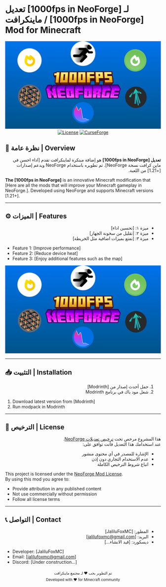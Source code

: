 # تعديل [1000fps in NeoForge] لـ ماينكرافت / [1000fps in NeoForge]  Mod for Minecraft 

<div align="center">
  <img src="1000fps in NeoForge.jpg" alt="Mod Screenshot">
  <br>
  <a href="LICENSE.md"><img src="https://img.shields.io/badge/License-NeoForge_Mod-blue" alt="License"></a>
  <a href="https://modrinth.com/modpack/1000fps-in-neoforge"><img src="https://cdn.modrinth.com/data/4b9YZXKw/7ddd1fcb6a14cabf25fa7b12dd6bb8a4173c9c3a_96.webp" alt="CurseForge"></a>
</div>

## 📖 نظرة عامة | Overview
<div dir="rtl">

**تعديل [1000fps in NeoForge]** هو إضافة مبتكرة لماينكرافت تقدم [اداء احسن في ماين كرافت نسخة NeoForge]. تم تطويره باستخدام NeoForge ويدعم إصدارات [+1.21] من اللعبة.

</div>

**The [1000fps in NeoForge]** is an innovative Minecraft modification that [Here are all the mods that will improve your Minecraft gameplay in NeoForge.]. Developed using NeoForge and supports Minecraft versions [1.21+].

---

## ⚙️ الميزات | Features
<div dir="rtl">

- ميزة ١: [تحسين اداء]
- ميزة ٢: [تقليل من سخونة الجهاز]
- ميزة ٣: [تمتع بميزات اضافية مثل الخريطة]

</div>

- Feature 1: [Improve performance]
- Feature 2: [Reduce device heat]
- Feature 3: [Enjoy additional features such as the map]

<div align="center">
  <img src="1000fps in NeoForge.jpg" alt="Mod Screenshot">
</div>

---

## 📥 التثبيت | Installation
<div dir="rtl">

1. حمل أحدث إصدار من [Modrinth]
2. شغل مود باك في برنامج Modrinth

</div>

1. Download latest version from [Modrinth]
2. Run modpack in Modrinth

---

## 📜 الترخيص | License
<div dir="rtl">

هذا المشروع مرخص تحت [ترخيص تعديلات NeoForge](LICENSE.md).  
عند استخدامك هذا التعديل فأنت توافق على:
- الإشارة للمصدر في أي محتوى منشور
- عدم الاستخدام التجاري دون إذن
- اتباع شروط الترخيص الكاملة

</div>

This project is licensed under the [NeoForge Mod License](LICENSE.md).  
By using this mod you agree to:
- Provide attribution in any published content
- Not use commercially without permission
- Follow all license terms

---


## 📞 التواصل | Contact
<div dir="rtl">

- المطور: [JaliluFoxMC]
- البريد: [jalilufoxmc@gmail.com]
- ديسكورد: [قيد الانشاء...]

</div>

- Developer: [JaliluFoxMC]
- Email: [jalilufoxmc@gmail.com]
- Discord: [Under construction...]

<div align="center">
  <sub>تم التطوير بحب ❤️ لـ مجتمع ماينكرافت</sub>
  <br>
  <sub>Developed with ❤️ for Minecraft community</sub>
</div>
